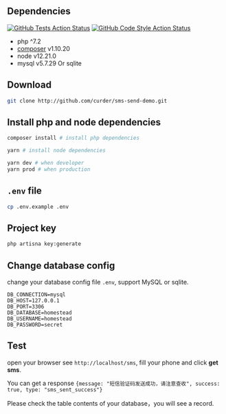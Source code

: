 ## Dependencies

[![GitHub Tests Action Status](https://github.com/curder/sms-send-demo/actions/workflows/run-test.yml/badge.svg)](https://github.com/curder/sms-send-demo/actions?query=run-test%3Amaster)
[![GitHub Code Style Action Status](https://github.com/curder/sms-send-demo/actions/workflows/php-cs-fixer.yml/badge.svg)](https://github.com/curder/sms-send-demo/actions?query=workflow%3A"Check+%26+fix+styling"+branch%3Amaster)

- php ^7.2
- [composer](https://getcomposer.org/download/) v1.10.20
- node v12.21.0
- mysql v5.7.29 Or sqlite

## Download

```bash
git clone http://github.com/curder/sms-send-demo.git
```

## Install php and node dependencies

```bash
composer install # install php dependencies

yarn # install node dependencies

yarn dev # when developer
yarn prod # when production
```

## `.env` file

```bash
cp .env.example .env
```

## Project key

```bash
php artisna key:generate
```

## Change database config

change your database config file `.env`, support MySQL or sqlite.

```dotenv
DB_CONNECTION=mysql
DB_HOST=127.0.0.1
DB_PORT=3306
DB_DATABASE=homestead
DB_USERNAME=homestead
DB_PASSWORD=secret
```

## Test

open your browser see `http://localhost/sms`, fill your phone and click **get sms**.

You can get a response `{message: "短信验证码发送成功，请注意查收", success: true, type: "sms_sent_success"}`

Please check the table contents of your database，you will see a record.

